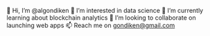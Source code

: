 👋 Hi, I’m @algondiken
👀 I’m interested in data science
🌱 I’m currently learning about blockchain analytics
💞️ I’m looking to collaborate on launching web apps
📫 Reach me on gondiken@gmail.com

<!---
algondiken/algondiken is a ✨ special ✨ repository because its `README.md` (this file) appears on your GitHub profile.
You can click the Preview link to take a look at your changes.
--->
